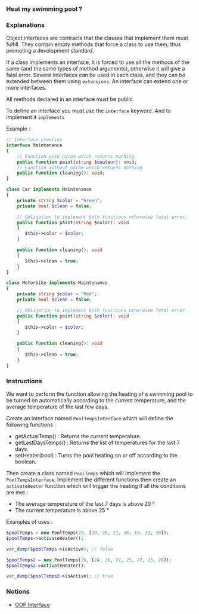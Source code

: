 ### Heat my swimming pool ?

### Explanations

Object interfaces are contracts that the classes that implement them must fulfill. They contain empty methods that force a class to use them, thus promoting a development standard.

If a class implements an interface, it is forced to use all the methods of the same (and the same types of method arguments), otherwise it will give a fatal error. Several interfaces can be used in each class, and they can be extended between them using `extensions`. An interface can extend one or more interfaces.

All methods declared in an interface must be public.

To define an interface you must use the `interface` keyword. And to implement it `implements`

Example :

```php
// Interface creation
interface Maintenance
{
    // Function with param which returns nothing
    public function paint(string $couleur): void;
    // Function without param which returns nothing
    public function cleaning(): void;
}

class Car implements Maintenance
{
    private string $color = "Green";
    private bool $clean = false;

    // Obligation to implement both functions otherwise fatal error.
    public function paint(string $color): void
    {
       $this->color = $color;
    }

    public function cleaning(): void
    {
       $this->clean = true;
    }
}

class Motorbike implements Maintenance
{
    private string $color = "Red";
    private bool $clean = false;

    // Obligation to implement both functions otherwise fatal error.
    public function paint(string $color): void
    {
       $this->color = $color;
    }

    public function cleaning(): void
    {
       $this->clean = true;
    }
}
```

### Instructions

We want to perform the function allowing the heating of a swimming pool to be turned on automatically according to the current temperature, and the average temperature of the last few days.

Create an interface named `PoolTempsInterface` which will define the following functions :

- getActualTemp() : Returns the current temperature.
- getLastDaysTemps() : Returns the list of temperatures for the last 7 days.
- setHeater(bool) : Turns the pool heating on or off according to the boolean.

Then create a class named `PoolTemps` which will implement the` PoolTempsInterface`.
Implement the different functions then create an `activateHeater` function which will trigger the heating if all the conditions are met :

- The average temperature of the last 7 days is above 20 °
- The current temperature is above 25 °

Examples of uses :

```php
$poolTemps = new PoolTemps(25, [19, 20, 21, 16, 19, 23, 20]);
$poolTemps->activateHeater();

var_dump($poolTemps->isActive); // false

$poolTemps2 = new PoolTemps(26, [24, 26, 27, 25, 27, 23, 20]);
$poolTemps2->activateHeater();

var_dump($poolTemps2->isActive); // true
```

### Notions

- [OOP Interface](https://www.php.net/manual/en/language.oop5.interfaces.php)
